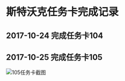 # 斯特沃克任务卡完成记录

## 2017-10-24  完成任务卡104

## 2017-10-25  完成任务卡105

![105任务卡截图](file:///C:/Users/smart/Desktop/ThoughtWorkTest/images/test105Head.jpg) 
